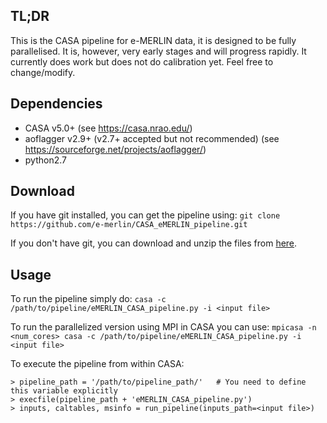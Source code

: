 ## TL;DR ##
This is the CASA pipeline for e-MERLIN data, it is designed to be fully parallelised. It is, however, very early stages and will progress rapidly. It currently does work but does not do calibration yet. Feel free to change/modify.

## Dependencies ##
- CASA v5.0+ (see https://casa.nrao.edu/)
- aoflagger v2.9+ (v2.7+ accepted but not recommended) (see https://sourceforge.net/projects/aoflagger/)
- python2.7

## Download ##
If you have git installed, you can get the pipeline using:
`git clone https://github.com/e-merlin/CASA_eMERLIN_pipeline.git`

If you don't have git, you can download and unzip the files from [here](https://github.com/e-merlin/CASA_eMERLIN_pipeline/archive/master.zip).

## Usage ##
To run the pipeline simply do:
`casa -c /path/to/pipeline/eMERLIN_CASA_pipeline.py -i <input file>`

To run the parallelized version using MPI in CASA you can use:
`mpicasa -n <num_cores> casa -c /path/to/pipeline/eMERLIN_CASA_pipeline.py -i <input file>`

To execute the pipeline from within CASA:
~~~~
> pipeline_path = '/path/to/pipeline_path/'   # You need to define this variable explicitly
> execfile(pipeline_path + 'eMERLIN_CASA_pipeline.py')
> inputs, caltables, msinfo = run_pipeline(inputs_path=<input file>)
~~~~



